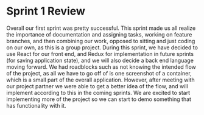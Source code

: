 # __Sprint 1 Review__
Overall our first sprint was pretty successful. This sprint made us all realize the importance of documentation and assigning tasks, working on feature branches,
and then combining our work, opposed to sitting and just coding on our own, as this is a group project. During this sprint, we have decided to use React for our front end,
and Redux for implementation in future sprints (for saving application state), and we will also decide a back end language moving forward. We had roadblocks such as not knowing the intended flow of the
project, as all we have to go off of is one screenshot of a container, which is a small part of the overall application. However, after meeting with our project partner we 
were able to get a better idea of the flow, and will implement according to this in the coming sprints. We are excited to start implementing more of the project so we can start to
demo something that has functionality with it.
